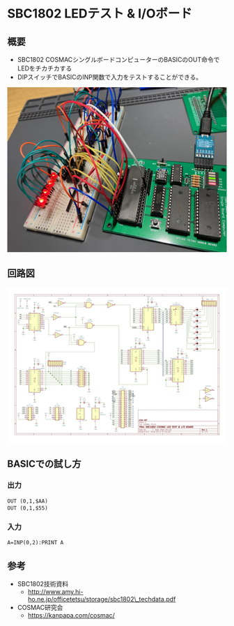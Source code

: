 # SBC1802 LEDテスト & I/Oボード

## 概要

* SBC1802 COSMACシングルボードコンピューターのBASICのOUT命令でLEDをチカチカする
* DIPスイッチでBASICのINP関数で入力をテストすることができる。

![image](image/COSMAC-IO.jpg)

## 回路図

![image](image/CASMAC-IO-Schematic.jpg)

## BASICでの試し方

### 出力

```
OUT (0,1,$AA)
OUT (0,1,$55)
```

### 入力

```
A=INP(0,2):PRINT A
```

## 参考

* SBC1802技術資料
    * http://www.amy.hi-ho.ne.jp/officetetsu/storage/sbc1802\_techdata.pdf
* COSMAC研究会
    * https://kanpapa.com/cosmac/
